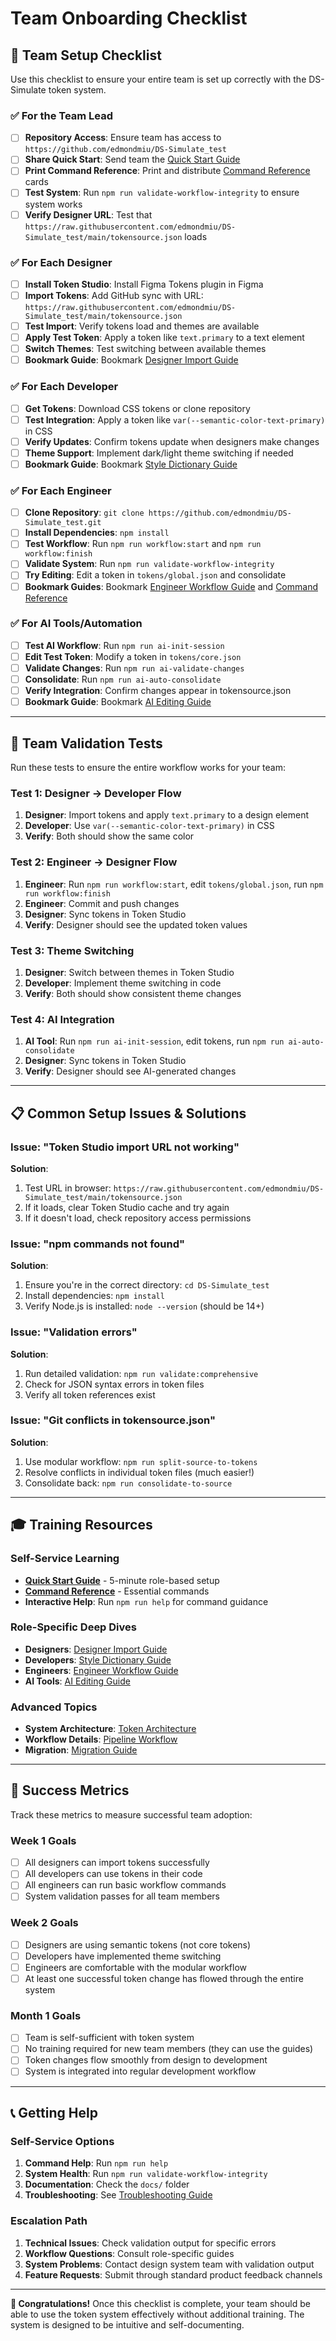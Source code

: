 # Team Onboarding Checklist

## 🎯 Team Setup Checklist

Use this checklist to ensure your entire team is set up correctly with the DS-Simulate token system.

### ✅ **For the Team Lead**

- [ ] **Repository Access**: Ensure team has access to `https://github.com/edmondmiu/DS-Simulate_test`
- [ ] **Share Quick Start**: Send team the [Quick Start Guide](./QUICK_START_GUIDE.md)
- [ ] **Print Command Reference**: Print and distribute [Command Reference](./COMMAND_REFERENCE.md) cards
- [ ] **Test System**: Run `npm run validate-workflow-integrity` to ensure system works
- [ ] **Verify Designer URL**: Test that `https://raw.githubusercontent.com/edmondmiu/DS-Simulate_test/main/tokensource.json` loads

### ✅ **For Each Designer**

- [ ] **Install Token Studio**: Install Figma Tokens plugin in Figma
- [ ] **Import Tokens**: Add GitHub sync with URL: `https://raw.githubusercontent.com/edmondmiu/DS-Simulate_test/main/tokensource.json`
- [ ] **Test Import**: Verify tokens load and themes are available
- [ ] **Apply Test Token**: Apply a token like `text.primary` to a text element
- [ ] **Switch Themes**: Test switching between available themes
- [ ] **Bookmark Guide**: Bookmark [Designer Import Guide](./DESIGNER_IMPORT_GUIDE.md)

### ✅ **For Each Developer**

- [ ] **Get Tokens**: Download CSS tokens or clone repository
- [ ] **Test Integration**: Apply a token like `var(--semantic-color-text-primary)` in CSS
- [ ] **Verify Updates**: Confirm tokens update when designers make changes
- [ ] **Theme Support**: Implement dark/light theme switching if needed
- [ ] **Bookmark Guide**: Bookmark [Style Dictionary Guide](./STYLE_DICTIONARY.md)

### ✅ **For Each Engineer**

- [ ] **Clone Repository**: `git clone https://github.com/edmondmiu/DS-Simulate_test.git`
- [ ] **Install Dependencies**: `npm install`
- [ ] **Test Workflow**: Run `npm run workflow:start` and `npm run workflow:finish`
- [ ] **Validate System**: Run `npm run validate-workflow-integrity`
- [ ] **Try Editing**: Edit a token in `tokens/global.json` and consolidate
- [ ] **Bookmark Guides**: Bookmark [Engineer Workflow Guide](./ENGINEER_WORKFLOW_GUIDE.md) and [Command Reference](./COMMAND_REFERENCE.md)

### ✅ **For AI Tools/Automation**

- [ ] **Test AI Workflow**: Run `npm run ai-init-session`
- [ ] **Edit Test Token**: Modify a token in `tokens/core.json`
- [ ] **Validate Changes**: Run `npm run ai-validate-changes`
- [ ] **Consolidate**: Run `npm run ai-auto-consolidate`
- [ ] **Verify Integration**: Confirm changes appear in tokensource.json
- [ ] **Bookmark Guide**: Bookmark [AI Editing Guide](./AI_EDITING_GUIDE.md)

---

## 🧪 **Team Validation Tests**

Run these tests to ensure the entire workflow works for your team:

### Test 1: Designer → Developer Flow
1. **Designer**: Import tokens and apply `text.primary` to a design element
2. **Developer**: Use `var(--semantic-color-text-primary)` in CSS
3. **Verify**: Both should show the same color

### Test 2: Engineer → Designer Flow
1. **Engineer**: Run `npm run workflow:start`, edit `tokens/global.json`, run `npm run workflow:finish`
2. **Engineer**: Commit and push changes
3. **Designer**: Sync tokens in Token Studio
4. **Verify**: Designer should see the updated token values

### Test 3: Theme Switching
1. **Designer**: Switch between themes in Token Studio
2. **Developer**: Implement theme switching in code
3. **Verify**: Both should show consistent theme changes

### Test 4: AI Integration
1. **AI Tool**: Run `npm run ai-init-session`, edit tokens, run `npm run ai-auto-consolidate`
2. **Designer**: Sync tokens in Token Studio
3. **Verify**: Designer should see AI-generated changes

---

## 📋 **Common Setup Issues & Solutions**

### Issue: "Token Studio import URL not working"
**Solution**: 
1. Test URL in browser: `https://raw.githubusercontent.com/edmondmiu/DS-Simulate_test/main/tokensource.json`
2. If it loads, clear Token Studio cache and try again
3. If it doesn't load, check repository access permissions

### Issue: "npm commands not found"
**Solution**:
1. Ensure you're in the correct directory: `cd DS-Simulate_test`
2. Install dependencies: `npm install`
3. Verify Node.js is installed: `node --version` (should be 14+)

### Issue: "Validation errors"
**Solution**:
1. Run detailed validation: `npm run validate:comprehensive`
2. Check for JSON syntax errors in token files
3. Verify all token references exist

### Issue: "Git conflicts in tokensource.json"
**Solution**:
1. Use modular workflow: `npm run split-source-to-tokens`
2. Resolve conflicts in individual token files (much easier!)
3. Consolidate back: `npm run consolidate-to-source`

---

## 🎓 **Training Resources**

### Self-Service Learning
- **[Quick Start Guide](./QUICK_START_GUIDE.md)** - 5-minute role-based setup
- **[Command Reference](./COMMAND_REFERENCE.md)** - Essential commands
- **Interactive Help**: Run `npm run help` for command guidance

### Role-Specific Deep Dives
- **Designers**: [Designer Import Guide](./DESIGNER_IMPORT_GUIDE.md)
- **Developers**: [Style Dictionary Guide](./STYLE_DICTIONARY.md)
- **Engineers**: [Engineer Workflow Guide](./ENGINEER_WORKFLOW_GUIDE.md)
- **AI Tools**: [AI Editing Guide](./AI_EDITING_GUIDE.md)

### Advanced Topics
- **System Architecture**: [Token Architecture](./TOKEN_ARCHITECTURE.md)
- **Workflow Details**: [Pipeline Workflow](./PIPELINE_WORKFLOW.md)
- **Migration**: [Migration Guide](./MIGRATION_GUIDE.md)

---

## 🚀 **Success Metrics**

Track these metrics to measure successful team adoption:

### Week 1 Goals
- [ ] All designers can import tokens successfully
- [ ] All developers can use tokens in their code
- [ ] All engineers can run basic workflow commands
- [ ] System validation passes for all team members

### Week 2 Goals
- [ ] Designers are using semantic tokens (not core tokens)
- [ ] Developers have implemented theme switching
- [ ] Engineers are comfortable with the modular workflow
- [ ] At least one successful token change has flowed through the entire system

### Month 1 Goals
- [ ] Team is self-sufficient with token system
- [ ] No training required for new team members (they can use the guides)
- [ ] Token changes flow smoothly from design to development
- [ ] System is integrated into regular development workflow

---

## 📞 **Getting Help**

### Self-Service Options
1. **Command Help**: Run `npm run help`
2. **System Health**: Run `npm run validate-workflow-integrity`
3. **Documentation**: Check the `docs/` folder
4. **Troubleshooting**: See [Troubleshooting Guide](./TROUBLESHOOTING_GUIDE.md)

### Escalation Path
1. **Technical Issues**: Check validation output for specific errors
2. **Workflow Questions**: Consult role-specific guides
3. **System Problems**: Contact design system team with validation output
4. **Feature Requests**: Submit through standard product feedback channels

---

**🎉 Congratulations!** Once this checklist is complete, your team should be able to use the token system effectively without additional training. The system is designed to be intuitive and self-documenting.